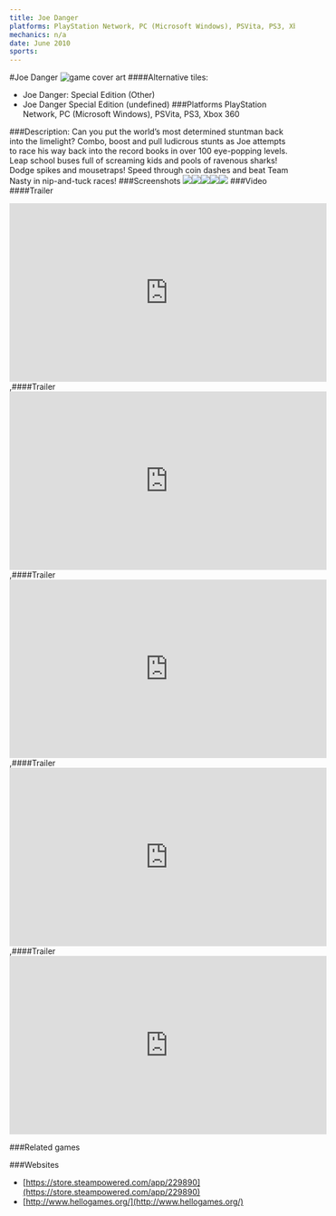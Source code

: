 ```yaml
---
title: Joe Danger
platforms: PlayStation Network, PC (Microsoft Windows), PSVita, PS3, Xbox 360
mechanics: n/a
date: June 2010
sports: 
---
```

#Joe Danger
![game cover art](//images.igdb.com/igdb/image/upload/t_cover_big/idbau5y73m83rsb6k9ci.jpg "Logo Title Text 1")
####Alternative tiles:
* Joe Danger: Special Edition (Other)
* Joe Danger Special Edition (undefined)
###Platforms
PlayStation Network, PC (Microsoft Windows), PSVita, PS3, Xbox 360

###Description:
Can you put the world’s most determined stuntman back into the limelight? Combo, boost and pull ludicrous stunts as Joe attempts to race his way back into the record books in over 100 eye-popping levels. Leap school buses full of screaming kids and pools of ravenous sharks! Dodge spikes and mousetraps! Speed through coin dashes and beat Team Nasty in nip-and-tuck races!
###Screenshots
<a target="_blank" href="//images.igdb.com/igdb/image/upload/t_cover_big/pdvlqftvchq6pyl1efg8.jpg"><img src="//images.igdb.com/igdb/image/upload/t_thumb/pdvlqftvchq6pyl1efg8.jpg"/></a><a target="_blank" href="//images.igdb.com/igdb/image/upload/t_cover_big/idsyltm22s41atn8mp6p.jpg"><img src="//images.igdb.com/igdb/image/upload/t_thumb/idsyltm22s41atn8mp6p.jpg"/></a><a target="_blank" href="//images.igdb.com/igdb/image/upload/t_cover_big/lap7w6s4orai7cmxxapr.jpg"><img src="//images.igdb.com/igdb/image/upload/t_thumb/lap7w6s4orai7cmxxapr.jpg"/></a><a target="_blank" href="//images.igdb.com/igdb/image/upload/t_cover_big/l1fj2ineznf2iw8cfzzt.jpg"><img src="//images.igdb.com/igdb/image/upload/t_thumb/l1fj2ineznf2iw8cfzzt.jpg"/></a><a target="_blank" href="//images.igdb.com/igdb/image/upload/t_cover_big/qxvawdfm0infdpgooxvm.jpg"><img src="//images.igdb.com/igdb/image/upload/t_thumb/qxvawdfm0infdpgooxvm.jpg"/></a>
###Video
####Trailer

<iframe width="560" height="315" src="https://www.youtube.com/embed/HpaRQFOZ5pI" frameborder="0" allowfullscreen></iframe>
,####Trailer

<iframe width="560" height="315" src="https://www.youtube.com/embed/krbY-qHR7rY" frameborder="0" allowfullscreen></iframe>
,####Trailer

<iframe width="560" height="315" src="https://www.youtube.com/embed/jT-QBVEhxu4" frameborder="0" allowfullscreen></iframe>
,####Trailer

<iframe width="560" height="315" src="https://www.youtube.com/embed/csBHU12Gm14" frameborder="0" allowfullscreen></iframe>
,####Trailer

<iframe width="560" height="315" src="https://www.youtube.com/embed/KbGmbEAx32Y" frameborder="0" allowfullscreen></iframe>

###Related games

###Websites
* [https://store.steampowered.com/app/229890](https://store.steampowered.com/app/229890)
* [http://www.hellogames.org/](http://www.hellogames.org/)
